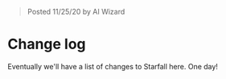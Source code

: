 > Posted 11/25/20 by AI Wizard

# Change log

Eventually we'll have a list of changes to Starfall here. One day!
